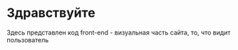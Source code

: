 # Здравствуйте

Здесь представлен код front-end - визуальная часть сайта, то, что видит пользователь

